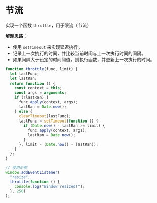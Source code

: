 # 节流

实现一个函数 `throttle`，用于限流（节流）

**解题思路**：

- 使用 `setTimeout` 来实现延迟执行。
- 记录上一次执行的时间，并比较当前时间与上一次执行时间的间隔。
- 如果间隔大于设定的时间阈值，则执行函数，并更新上一次执行的时间。

```javascript
function throttle(func, limit) {
  let lastFunc;
  let lastRan;
  return function () {
    const context = this;
    const args = arguments;
    if (!lastRan) {
      func.apply(context, args);
      lastRan = Date.now();
    } else {
      clearTimeout(lastFunc);
      lastFunc = setTimeout(function () {
        if (Date.now() - lastRan >= limit) {
          func.apply(context, args);
          lastRan = Date.now();
        }
      }, limit - (Date.now() - lastRan));
    }
  };
}

// 使用示例
window.addEventListener(
  "resize",
  throttle(function () {
    console.log("Window resized!");
  }, 250)
);
```
